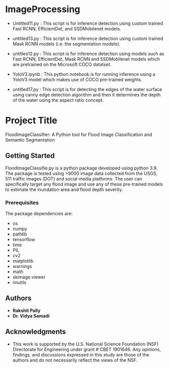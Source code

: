 # ImageProcessing
- Untitled11.py : This script is for inference detection using custom trained Fast RCNN, EfficientDet, and SSDMobilenet models.

- untitled13.py : This script is for inference detection using custom trained Mask RCNN models (i.e. the segmentation models).

- untitles12.py : This script is for inference detection using models such as Fast RCNN, EfficientDet, Mask RCNN and SSDMobilenet models which are pretrained on the Microsoft COCO datatset.

- YoloV3.ipynb : This python notebook is for running inference using a YoloV3 model which makes use of COCO pre-trained weights.  

- untitled17.py : This script is for detecting the edges of the water surface using canny edge detection algorithm and then it determines the depth of the water using the aspect ratio concept. 

# Project Title
FloodImageClassifier: A Python tool for Flood Image Classification and Semantic Segmentation

## Getting Started
FloodImageClassifie.py is a python package developed using python 3.9. The package is tested using >9000 image data collected from the USGS, 511 traffic images (DOT) and social media platforms. The user can specifically target any flood image and use any of these pre-trained models to estimate the inundation area and flood depth severity. 

### Prerequisites 

The package dependencies are:            
*  os
*  numpy
*  pathlib
*  tensorflow
*  time
*  PIL
*  cv2
*  matplotlib
*  warnings
*  math
*  skimage.viewer
*  imutils

## Authors


* **Rakshit Pally** 
* **Dr. Vidya Samadi** 


## Acknowledgments

* This work is supported by the U.S. National Science Foundation (NSF) Directorate for Engineering under grant # CBET 1901646. Any opinions, findings, and discussions expressed in this study are those of the authors and do not necessarily reflect the views of the NSF. 

